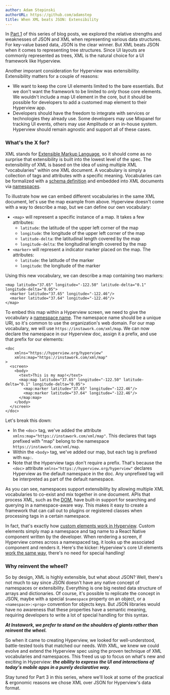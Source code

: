 ```yaml
---
author: Adam Stepinski
authorURL: https://github.com/adamstep
title: When XML beats JSON: Extensibility
---
```


In [Part 1](/blog/2019/01/16/When-XML-Beats-JSON-1) of this series of blog posts, we explored the relative strengths and weaknesses of JSON and XML when representing various data structures. For key-value based data, JSON is the clear winner. But XML beats JSON when it comes to representing tree structures. Since UI layouts are commonly represented as trees, XML is the natural choice for a UI framework like Hyperview.

Another imporant consideration for Hyperview was extensibility. Extensibility matters for a couple of reasons:
- We want to keep the core UI elements limited to the bare essentials. But we don't want the framework to be limited to *only* those core elements. We wouldn't include a map UI element in the core, but it should be possible for developers to add a customed map element to their Hyperview app.
- Developers should have the freedom to integrate with services or technologies they already use. Some developers may use Mixpanel for tracking UI events, others may use Amplitude or an in-house system. Hyperview should remain agnostic and support all of these cases.

### What's the X for?
XML stands for [Extensible Markup Language](https://en.wikipedia.org/wiki/XML), so it should come as no surprise that extensibility is built into the lowest level of the spec. The extensibility of XML is based on the idea of using multiple XML "vocabularies" within one XML document. A vocabulary is simply a collection of tags and attributes with a specific meaning. Vocabularies can be formalized with a [schema definition](https://en.wikipedia.org/wiki/XML_Schema_(W3C)) and embedded into XML documents via [namespaces](https://en.wikipedia.org/wiki/XML_namespace).

To illustrate how we can embed different vocabularies in the same XML document, let's use the map example from above. Hyperview doesn't come with a way to describe a map, but we can define our own vocabulary:

- `<map>` will represent a specific instance of a map. It takes a few attributes:
  - `latitude`: the latitude of the upper left corner of the map
  - `longitude`: the longitude of the upper left corner of the map
  - `latitude-delta`: the latitudinal length covered by the map
  - `longitude-delta`: the longitudinal length covered by the map
- `<marker>` will represent a indicator marker placed on the map. The attributes:
  - `latitude`: the latitude of the marker
  - `longitude`: the longitude of the marker

Using this new vocabulary, we can describe a map containing two markers:
```
<map latitude="37.65" longitude="-122.50" latitude-delta="0.1" longitude-delta="0.05">
  <marker latitude="37.65" longitude="-122.46"/>
  <marker latitude="37.64" longitude="-122.46"/>
</map>
```

To embed this map within a Hyperview screen, we need to give the vocabulary a [namespace name](https://en.wikipedia.org/wiki/XML_namespace). The namespace name should be a unique URI, so it's common to use the organization's web domain. For our map vocabulary, we will use `https://instawork.com/xml/map`. We can now declare the namespace in our Hyperview doc, assign it a prefix, and use that prefix for our elements:

```
<doc
    xmlns="https://hyperview.org/hyperview"
    xmlns:map="https://instawork.com/xml/map"
>
  <screen>
    <body>
      <text>This is my map!</text>
      <map:map latitude="37.65" longitude="-122.50" latitude-delta="0.1" longitude-delta="0.05">
        <map:marker latitude="37.65" longitude="-122.46"/>
        <map:marker latitude="37.64" longitude="-122.46"/>
      </map:map>
    </body>
  </screen>
</doc>
```

Let's break this down:
- In the `<doc>` tag, we've added the attribute `xmlns:map="https://instawork.com/xml/map"`. This declares that tags prefixed with "map" belong to the namespace `https://instawork.com/xml/map`.
- Within the `<body>` tag, we've added our map, but each tag is prefixed with `map:`.
- Note that the Hyperview tags don't require a prefix. That's because the `<doc>` attribute `xmlns="https://hyperview.org/hyperview"` declares Hyperview as the default namespace in the doc. Any unprefixed tag will be interpreted as part of the default namespace.

As you can see, namespaces support extensibility by allowing multiple XML vocabularies to co-exist and mix together in one document. APIs that process XML, such as the [DOM](https://en.wikipedia.org/wiki/Document_Object_Model), have built-in support for searching and querying in a namespace-aware way. This makes it easy to create a framework that can call out to plugins or registered classes when processing tags in a certain namespace.

In fact, that's exactly how [custom elements work in Hyperview](https://hyperview.org/docs/reference_custom_elements). Custom elements simply map a namespace and tag name to a React Native component written by the developer. When rendering a screen, if Hyperview comes across a namespaced tag, it looks up the associated component and renders it. Here's the kicker: Hyperview's core UI elements [work the same way](https://github.com/Instawork/hyperview/blob/master/src/components/hv-list/index.js#L21), there's no need for special handling!

### Why reinvent the wheel?

So by design, XML is highly extensible, but what about JSON? Well, there's not much to say since JSON doesn't have any native concept of namespaces or extensibility. Everything is one big nested data structure of arrays and dictionaries. Of course, it's possible to replicate the concept in JSON, maybe with a special `$namespace` property on an object, or a `<namespace>:<prop>` convention for objects keys. But JSON libraries would have no awareness that these properties have a semantic meaning, requiring developers to write a lot of special handling for this syntax.

***At Instawork, we prefer to stand on the shoulders of giants rather than reinvent the wheel.***

So when it came to creating Hyperview, we looked for well-understood, battle-tested tools that matched our needs. With XML, we knew we could evolve and extend the Hyperview spec using the proven technique of XML vocabularies and namespaces. This freed us up to focus on what's new and exciting in Hyperview: ***the ability to express the UI and interactions of today's mobile apps in a purely declarative way.***

Stay tuned for Part 3 in this series, where we'll look at some of the practical & ergonomic reasons we chose XML over JSON for Hyperview's data format.
